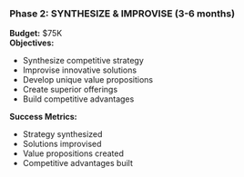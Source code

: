 ### Phase 2: SYNTHESIZE & IMPROVISE (3-6 months)

**Budget:** $75K  
**Objectives:**

- Synthesize competitive strategy
- Improvise innovative solutions
- Develop unique value propositions
- Create superior offerings
- Build competitive advantages

**Success Metrics:**

- Strategy synthesized
- Solutions improvised
- Value propositions created
- Competitive advantages built
